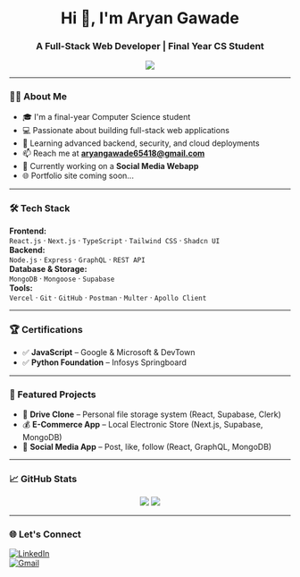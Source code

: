 <h1 align="center">Hi 👋, I'm Aryan Gawade</h1>
<h3 align="center">A Full-Stack Web Developer | Final Year CS Student</h3>

<p align="center">
  <img src="https://readme-typing-svg.demolab.com/?lines=React+%2F+Next.js+Developer;Node.js+%2F+GraphQL+%2F+Express+Backends;TypeScript+%7C+MongoDB+%7C+TailwindCSS;Building+clean+%26+scalable+web+apps" />
</p>

---

### 👨‍💻 About Me

- 🎓 I'm a final-year Computer Science student
- 💻 Passionate about building full-stack web applications
- 🧠 Learning advanced backend, security, and cloud deployments
- 📫 Reach me at **aryangawade65418@gmail.com**
- 🔭 Currently working on a **Social Media Webapp**
- 🌐 Portfolio site coming soon...

---

### 🛠️ Tech Stack

**Frontend:**  
`React.js` · `Next.js` · `TypeScript` · `Tailwind CSS` · `Shadcn UI`  
**Backend:**  
`Node.js` · `Express` · `GraphQL` · `REST API`  
**Database & Storage:**  
`MongoDB` · `Mongoose` · `Supabase`  
**Tools:**  
`Vercel` · `Git` · `GitHub` · `Postman` · `Multer` · `Apollo Client`

---

### 🏆 Certifications

- ✅ **JavaScript** – Google & Microsoft & DevTown
- ✅ **Python Foundation** – Infosys Springboard  

---

### 🚀 Featured Projects

- 🔐 **Drive Clone** – Personal file storage system (React, Supabase, Clerk)  
- 💰 **E-Commerce App** – Local Electronic Store (Next.js, Supabase, MongoDB)
- 📸 **Social Media App** – Post, like, follow (React, GraphQL, MongoDB)  

---

### 📈 GitHub Stats

<p align="center">
  <img src="https://github-readme-stats.vercel.app/api?username=NoB0T21&show_icons=true&theme=tokyonight" />
  <img src="https://github-readme-stats.vercel.app/api/top-langs/?username=NoB0T21&layout=compact&theme=tokyonight" />
</p>

---

### 🌐 Let's Connect

[![LinkedIn](https://img.shields.io/badge/-LinkedIn-blue?style=flat-square&logo=linkedin)](https://www.linkedin.com/in/aryan-gawade-3723672ab/)  
[![Gmail](https://img.shields.io/badge/-Email-red?style=flat-square&logo=gmail&logoColor=white)](mailto:aryangawade65418@gmail.com)

